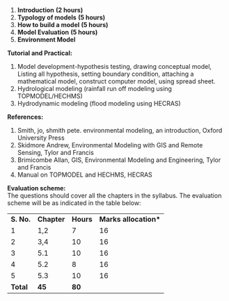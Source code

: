 1. **Introduction** **(2 hours)**
2. **Typology of models** **(5 hours)**
3. **How to build a model** **(5 hours)**
4. **Model Evaluation** **(5 hours)**
5. **Environment Model**

**Tutorial and Practical:**

1. Model development-hypothesis testing, drawing conceptual model, Listing all hypothesis, setting boundary condition, attaching a mathematical model, construct computer model, using spread sheet.
2. Hydrological modeling (rainfall run off modeling using TOPMODEL/HECHMS)
3. Hydrodynamic modeling (flood modeling using HECRAS)

**References:**

1. Smith, jo, shmith pete. environmental modeling, an introduction, Oxford University Press
2. Skidmore Andrew, Environmental Modeling with GIS and Remote Sensing, Tylor and Francis
3. Brimicombe Allan, GIS, Environmental Modeling and Engineering, Tylor and Francis
4. Manual on TOPMODEL and HECHMS, HECRAS

**Evaluation scheme:**  
The questions should cover all the chapters in the syllabus. The evaluation scheme will be as indicated in the table below:

|            |             |           |                        |
| ---------- | ----------- | --------- | ---------------------- |
| **S. No.** | **Chapter** | **Hours** | **Marks allocation\*** |
| 1          | 1,2         | 7         | 16                     |
| 2          | 3,4         | 10        | 16                     |
| 3          | 5.1         | 10        | 16                     |
| 4          | 5.2         | 8         | 16                     |
| 5          | 5.3         | 10        | 16                     |
| **Total**  | **45**      | **80**    |

